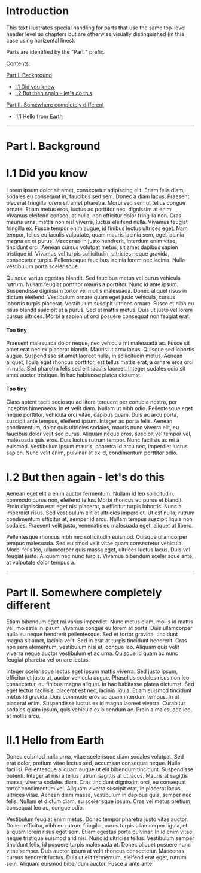 # Introduction
This text illustrates special handling for parts that use the same top-level header level as chapters but are otherwise visually
distinguished (in this case using horizontal lines).

Parts are identified by the "Part " prefix.

Contents:

[Part I. Background](#part-i-background)
* [I.1 Did you know](#i1-did-you-know)
* [I.2 But then again - let's do this](#i2-but-then-again---lets-do-this)

[Part II. Somewhere completely different](#part-ii-somewhere-completely-different)
* [II.1 Hello from Earth](#ii1-hello-from-earth)

---

# Part I. Background

# I.1 Did you know
Lorem ipsum dolor sit amet, consectetur adipiscing elit. Etiam felis diam, sodales eu consequat in, faucibus sed sem. Donec a diam lacus. Praesent placerat fringilla lorem sit amet pharetra. Morbi sed sem ut tellus congue ornare. Etiam metus eros, luctus ac porttitor nec, dignissim at enim. Vivamus eleifend consequat nulla, non efficitur dolor fringilla non. Cras mauris urna, mattis non nisl viverra, luctus eleifend nulla. Vivamus feugiat fringilla ex. Fusce tempor enim augue, id finibus lectus ultrices eget. Nam tempor, tellus eu iaculis vulputate, quam mauris lacinia sem, eget lacinia magna ex et purus. Maecenas in justo hendrerit, interdum enim vitae, tincidunt orci. Aenean cursus volutpat metus, sit amet dapibus sapien tristique id. Vivamus vel turpis sollicitudin, ultricies neque gravida, consectetur turpis. Pellentesque faucibus lacinia lorem nec lacinia. Nulla vestibulum porta scelerisque.

Quisque varius egestas blandit. Sed faucibus metus vel purus vehicula rutrum. Nullam feugiat porttitor mauris a porttitor. Nunc id ante ipsum. Suspendisse dignissim tortor vel mollis malesuada. Donec aliquet risus in dictum eleifend. Vestibulum ornare quam eget justo vehicula, cursus lobortis turpis placerat. Vestibulum suscipit ultrices ornare. Fusce et nibh eu risus blandit suscipit et a purus. Sed et mattis metus. Duis ut justo vel lorem cursus ultrices. Morbi a sapien ut orci posuere consequat non feugiat erat.

#### Too tiny
Praesent malesuada dolor neque, nec vehicula mi malesuada ac. Fusce sit amet erat nec ex placerat blandit. Mauris ut arcu lacus. Quisque sed lobortis augue. Suspendisse sit amet laoreet nulla, in sollicitudin metus. Aenean aliquet, ligula eget rhoncus porttitor, est tellus mattis erat, a ornare eros orci in nulla. Sed pharetra felis sed elit iaculis laoreet. Integer sodales odio sit amet auctor tristique. In hac habitasse platea dictumst.

#### Too tiny
Class aptent taciti sociosqu ad litora torquent per conubia nostra, per inceptos himenaeos. In et velit diam. Nullam ut nibh odio. Pellentesque eget neque porttitor, vehicula orci vitae, dapibus quam. Duis ac arcu porta, suscipit ante tempus, eleifend ipsum. Integer ac porta felis. Aenean condimentum, dolor quis ultricies sodales, mauris nunc viverra elit, eu faucibus dolor velit sed purus. Aliquam neque eros, suscipit vel tempor vel, malesuada quis eros. Duis luctus rutrum tempor. Nunc facilisis ac mi a euismod. Vestibulum ipsum mauris, pharetra id arcu nec, imperdiet luctus sapien. Nunc velit enim, pulvinar at ex id, condimentum porttitor odio.

# I.2 But then again - let's do this
Aenean eget elit a enim auctor fermentum. Nullam id leo sollicitudin, commodo purus non, eleifend tellus. Morbi rhoncus eu purus et blandit. Proin dignissim erat eget nisi placerat, a efficitur turpis lobortis. Nunc a imperdiet risus. Sed vestibulum elit et ultricies imperdiet. Ut est nulla, rutrum condimentum efficitur at, semper id arcu. Nullam tempus suscipit ligula non sodales. Praesent velit justo, venenatis eu malesuada eget, aliquet ut libero.

Pellentesque rhoncus nibh nec sollicitudin euismod. Quisque ullamcorper tempus malesuada. Sed euismod velit vitae quam consectetur vehicula. Morbi felis leo, ullamcorper quis massa eget, ultrices luctus lacus. Duis vel feugiat justo. Aliquam nec nunc turpis. Vivamus bibendum scelerisque ante, at vulputate dolor tempus a.

---

# Part II. Somewhere completely different
Etiam bibendum eget mi varius imperdiet. Nunc metus diam, mollis id mattis vel, molestie in ipsum. Vivamus congue eu lorem at porta. Duis ullamcorper nulla eu neque hendrerit pellentesque. Sed et tortor gravida, tincidunt magna sit amet, lacinia velit. Sed in erat at turpis tincidunt hendrerit. Cras non sem elementum, vestibulum nisi et, congue leo. Aliquam quis velit viverra neque auctor vestibulum et ac urna. Quisque id quam ac nunc feugiat pharetra vel ornare lectus.

Integer scelerisque lectus eget ipsum mattis viverra. Sed justo ipsum, efficitur et justo ut, auctor vehicula augue. Phasellus sodales risus non leo consectetur, eu finibus magna aliquet. In hac habitasse platea dictumst. Sed eget lectus facilisis, placerat est nec, lacinia ligula. Etiam euismod tincidunt metus id gravida. Duis commodo eros ac quam interdum tempus. In ut placerat enim. Suspendisse luctus ex id magna laoreet viverra. Curabitur sodales quam ipsum, quis vehicula ex bibendum ac. Proin a malesuada leo, at mollis arcu.

# II.1 Hello from Earth
Donec euismod nulla urna, vitae scelerisque diam sodales volutpat. Sed erat dolor, pretium vitae lectus sed, accumsan consequat neque. Nulla facilisi. Pellentesque aliquam augue ut elit bibendum tincidunt. Suspendisse potenti. Integer at nisi a tellus rutrum sagittis at ut lacus. Mauris at sagittis massa, viverra sodales diam. Cras tincidunt dignissim orci, eu consequat tortor condimentum vel. Aliquam viverra suscipit erat, in placerat lacus ultrices vitae. Aenean diam massa, vestibulum in dapibus quis, semper nec felis. Nullam et dictum diam, eu scelerisque ipsum. Cras vel metus pretium, consequat leo ac, congue odio.

Vestibulum feugiat enim metus. Donec tempor pharetra justo vitae auctor. Donec efficitur, nibh eu rutrum fringilla, purus turpis ullamcorper ligula, et aliquam lorem risus eget sem. Etiam egestas porta pulvinar. In id enim vitae neque tristique euismod a id nisi. Nunc id ultricies tellus. Vestibulum semper tincidunt felis, id posuere turpis malesuada at. Donec aliquet posuere nunc vitae semper. Duis auctor ipsum at velit rhoncus consectetur. Maecenas cursus hendrerit luctus. Duis ut elit fermentum, eleifend erat eget, rutrum sem. Aliquam euismod bibendum auctor. Fusce a ante ante.
